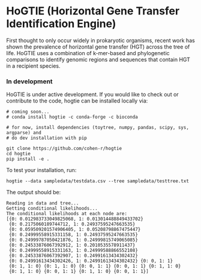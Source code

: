 # HoGTIE (Horizontal Gene Transfer Identification Engine)
First thought to only occur widely in prokaryotic organisms, recent work has shown the prevalence of horizontal gene transfer (HGT) across the tree of life. HoGTIE uses a combination of k-mer-based and phylogenetic comparisons to identify genomic regions and sequences that contain HGT in a recipient species. 

### In development
HoGTIE is under active development. If you would like to check out or contribute to the code, hogtie can be installed locally via:

```
# coming soon...
# conda install hogtie -c conda-forge -c bioconda

# for now, install dependencies (toytree, numpy, pandas, scipy, sys, argparse) and
# do dev installation with pip

git clone https://github.com/cohen-r/hogtie
cd hogtie
pip install -e .

```

To test your installation, run:
```
hogtie --data sampledata/testdata.csv --tree sampledata/testtree.txt
```
The output should be:
```
Reading in data and tree...
Getting conditional likelihoods...
The conditional likelihoods at each node are:
[{0: 0.012983733049825068, 1: 0.013014488849433702}
 {0: 0.2175060189744712, 1: 0.24937595247663535}
 {0: 0.059509201574906405, 1: 0.05208798867475447}
 {0: 0.24999558915331158, 1: 0.24937595247663535}
 {0: 0.24999787050421876, 1: 0.24999815749065085}
 {0: 0.24533876067392912, 1: 0.2010535578911437}
 {0: 0.24999558915331163, 1: 0.24999588866552108}
 {0: 0.24533876067392907, 1: 0.24991613434302432}
 {0: 0.24991613434302426, 1: 0.24991613434302432} {0: 0, 1: 1}
 {0: 1, 1: 0} {0: 1, 1: 0} {0: 0, 1: 1} {0: 0, 1: 1} {0: 1, 1: 0}
 {0: 1, 1: 0} {0: 0, 1: 1} {0: 1, 1: 0} {0: 0, 1: 1}]
```